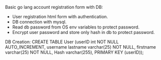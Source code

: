 Basic go lang account registration form with DB:

- User registration html form with authentication.
- DB connection with mysql.
- Read db password from OS env variables to protect password.
- Encrypt user password and store only hash in db to protect password.

DB Creation:
CREATE TABLE User (userID int NOT NULL AUTO_INCREMENT, username lastname varchar(25) NOT NULL, firstname varchar(25) NOT NULL, Hash varchar(255), PRIMARY KEY (userID));
